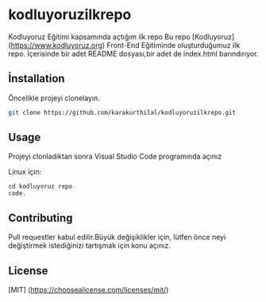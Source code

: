 # kodluyoruzilkrepo
Kodluyoruz Eğitimi kapsamında açtığım ilk repo
Bu repo [Kodluyoruz] (https://www.kodluyoruz.org) Front-End Eğitiminde oluşturduğumuz ilk repo. İçerisinde bir adet README dosyası,bir adet de index.html barındırıyor.

## İnstallation

Öncelikle projeyi clonelayın.
```bash
git clone https://github.com/karakurthilal/kodluyoruzilkrepo.git
```
## Usage

Projeyi clonladıktan sonra Visual Studio Code programında açınız 

Linux için:
```linux
cd kodluyoruz repo
code.
```
## Contributing

Pull requestler kabul edilir.Büyük değişiklikler için, lütfen önce neyi değiştirmek istediğinizi tartışmak için konu açınız.

## License
[MIT] (https://choosealicense.com/licenses/mit/)
